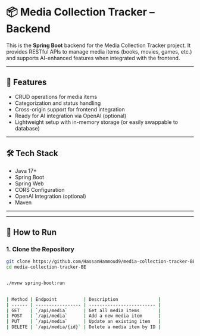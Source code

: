 # 📦 Media Collection Tracker – Backend

This is the **Spring Boot** backend for the Media Collection Tracker project. It provides RESTful APIs to manage media items (books, movies, games, etc.) and supports AI-enhanced features when integrated with the frontend.

---

## 🚀 Features

- CRUD operations for media items
- Categorization and status handling
- Cross-origin support for frontend integration
- Ready for AI integration via OpenAI (optional)
- Lightweight setup with in-memory storage (or easily swappable to database)

---

## 🛠️ Tech Stack

- Java 17+
- Spring Boot
- Spring Web
- CORS Configuration
- OpenAI Integration (optional)
- Maven

---



---

## 🔧 How to Run

### 1. Clone the Repository

```bash
git clone https://github.com/HassanHammoud9/media-collection-tracker-BE.git
cd media-collection-tracker-BE


./mvnw spring-boot:run
   

| Method | Endpoint          | Description               |
| ------ | ----------------- | ------------------------- |
| GET    | `/api/media`      | Get all media items       |
| POST   | `/api/media`      | Add a new media item      |
| PUT    | `/api/media`      | Update an existing item   |
| DELETE | `/api/media/{id}` | Delete a media item by ID |
